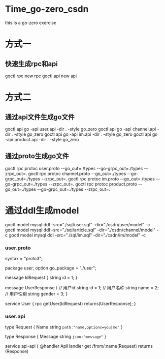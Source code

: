 # Time_go-zero_csdn
this is a go-zero exercise
# 方式一
## 快速生成rpc和api
goctl rpc new rpc
goctl api new api
# 方式二
## 通过api文件生成go文件
goctl api go -api user.api -dir . -style go_zero
goctl api go -api channel.api -dir . -style go_zero
goctl api go -api im.api -dir . -style go_zero
goctl api go -api product.api -dir . -style go_zero
## 通过proto生成go文件
goctl rpc protoc user.proto --go_out=./types --go-grpc_out=./types --zrpc_out=.
goctl rpc protoc channel.proto --go_out=./types --go-grpc_out=./types --zrpc_out=.
goctl rpc protoc im.proto --go_out=./types --go-grpc_out=./types --zrpc_out=.
goctl rpc protoc product.proto --go_out=./types --go-grpc_out=./types --zrpc_out=.

# 通过ddl生成model
goctl model mysql ddl -src="./sql/user.sql" -dir="./csdn/user/model" -c
goctl model mysql ddl -src="./sql/article.sql" -dir="./csdn/channel/model" -c
goctl model mysql ddl -src="./sql/im.sql" -dir="./csdn/im/model" -c
### user.proto
syntax = "proto3";

package user;
option go_package = "./user";

message IdRequest {
string id = 1;
}

message UserResponse {
// 用户id
string id = 1;
// 用户名称
string name = 2;
// 用户性别
string gender = 3;
}

service User {
rpc getUser(IdRequest) returns(UserResponse);
}

### user.api
type Request {
Name string `path:"name,options=you|me"`
}

type Response {
Message string `json:"message"`
}

service api-api {
@handler ApiHandler
get /from/:name(Request) returns (Response)
